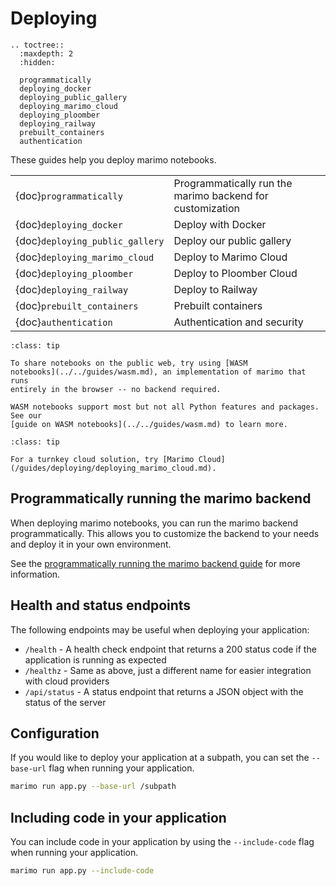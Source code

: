 # Deploying

```{eval-rst}
.. toctree::
  :maxdepth: 2
  :hidden:

  programmatically
  deploying_docker
  deploying_public_gallery
  deploying_marimo_cloud
  deploying_ploomber
  deploying_railway
  prebuilt_containers
  authentication
```

These guides help you deploy marimo notebooks.

|                                 |                                                           |
| :------------------------------ | :-------------------------------------------------------- |
| {doc}`programmatically`         | Programmatically run the marimo backend for customization |
| {doc}`deploying_docker`         | Deploy with Docker                                        |
| {doc}`deploying_public_gallery` | Deploy our public gallery                                 |
| {doc}`deploying_marimo_cloud`   | Deploy to Marimo Cloud                                    |
| {doc}`deploying_ploomber`       | Deploy to Ploomber Cloud                                  |
| {doc}`deploying_railway`        | Deploy to Railway                                         |
| {doc}`prebuilt_containers`      | Prebuilt containers                                       |
| {doc}`authentication`           | Authentication and security                               |

```{admonition} Sharing notebooks on the public web
:class: tip

To share notebooks on the public web, try using [WASM
notebooks](../../guides/wasm.md), an implementation of marimo that runs
entirely in the browser -- no backend required.

WASM notebooks support most but not all Python features and packages. See our
[guide on WASM notebooks](../../guides/wasm.md) to learn more.
```

```{admonition} Marimo Cloud
:class: tip

For a turnkey cloud solution, try [Marimo Cloud](/guides/deploying/deploying_marimo_cloud.md).
```

## Programmatically running the marimo backend

When deploying marimo notebooks, you can run the marimo backend programmatically. This allows you to customize the backend to your needs and deploy it in your own environment.

See the [programmatically running the marimo backend guide](programmatically.md) for more information.

## Health and status endpoints

The following endpoints may be useful when deploying your application:

- `/health` - A health check endpoint that returns a 200 status code if the application is running as expected
- `/healthz` - Same as above, just a different name for easier integration with cloud providers
- `/api/status` - A status endpoint that returns a JSON object with the status of the server

## Configuration

If you would like to deploy your application at a subpath, you can set the `--base-url` flag when running your application.

```bash
marimo run app.py --base-url /subpath
```

## Including code in your application

You can include code in your application by using the `--include-code` flag when running your application.

```bash
marimo run app.py --include-code
```
